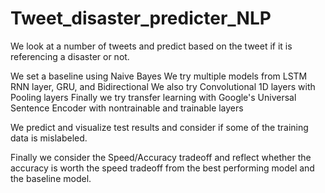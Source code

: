 # Tweet_disaster_predicter_NLP
We look at a number of tweets and predict based on the tweet if it is referencing a disaster or not.

We set a baseline using Naive Bayes
We try multiple models from LSTM RNN layer, GRU, and Bidirectional
We also try Convolutional 1D layers with Pooling layers
Finally we try transfer learning with Google's Universal Sentence Encoder with nontrainable and trainable layers

We predict and visualize test results and consider if some of the training data is mislabeled. 

Finally we consider the Speed/Accuracy tradeoff and reflect whether the accuracy is worth the speed tradeoff from the best performing model and the baseline model.
